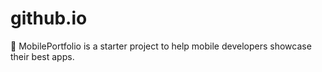 # github.io
📲 MobilePortfolio is a starter project to help mobile developers showcase their best apps.
